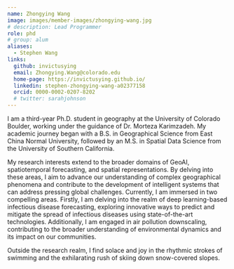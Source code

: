 ```yaml
---
name: Zhongying Wang
image: images/member-images/zhongying-wang.jpg
# description: Lead Programmer
role: phd
# group: alum
aliases:
  - Stephen Wang
links:
  github: invictusying
  email: Zhongying.Wang@colorado.edu
  home-page: https://invictusying.github.io/
  linkedin: stephen-zhongying-wang-a02377158
  orcid: 0000-0002-0207-8202
  # twitter: sarahjohnson
---
```


I am a third-year Ph.D. student in geography at the University of Colorado Boulder, working under the guidance of Dr. Morteza Karimzadeh. My academic journey began with a B.S. in Geographical Science from East China Normal University, followed by an M.S. in Spatial Data Science from the University of Southern California.

My research interests extend to the broader domains of GeoAI, spatiotemporal forecasting, and spatial representations. By delving into these areas, I aim to advance our understanding of complex geographical phenomena and contribute to the development of intelligent systems that can address pressing global challenges. Currently, I am immersed in two compelling areas. Firstly, I am delving into the realm of deep learning-based infectious disease forecasting, exploring innovative ways to predict and mitigate the spread of infectious diseases using state-of-the-art technologies. Additionally, I am engaged in air pollution downscaling, contributing to the broader understanding of environmental dynamics and its impact on our communities.

Outside the research realm, I find solace and joy in the rhythmic strokes of swimming and the exhilarating rush of skiing down snow-covered slopes.